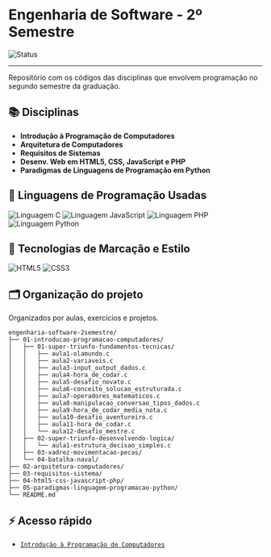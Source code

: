 # Engenharia de Software - 2º Semestre

![Status](https://img.shields.io/badge/Status-Em_Andamento-yellow)
<!-- Troque "Concluído" e a cor conforme o status:  
     Concluído → brightgreen 
     Em Andamento: yellow  
     Pausado: orange  
     Cancelado: red -->

---

Repositório com os códigos das disciplinas que envolvem programação no segundo semestre da graduação.

## 📚 Disciplinas

- **Introdução à Programação de Computadores**
- **Arquitetura de Computadores**
- **Requisitos de Sistemas**
- **Desenv. Web em HTML5, CSS, JavaScript e PHP**
- **Paradigmas de Linguagens de Programação em Python**

## 🧠 Linguagens de Programação Usadas

![Linguagem C](https://img.shields.io/badge/C-Introducao_Programacao-blue)
![Linguagem JavaScript](https://img.shields.io/badge/JavaScript-Desenvolvimento_Web-yellow)
![Linguagem PHP](https://img.shields.io/badge/PHP-Desenvolvimento_Web-blueviolet)
![Linguagem Python](https://img.shields.io/badge/Python-Paradigmas-lightgrey)

## 🎨 Tecnologias de Marcação e Estilo

![HTML5](https://img.shields.io/badge/HTML5-Marcação-orange)
![CSS3](https://img.shields.io/badge/CSS3-Estilização-blue)

## 🗂️ Organização do projeto

Organizados por aulas, exercícios e projetos.

```plaintext
engenharia-software-2semestre/
├── 01-introducao-programacao-computadores/
│   ├── 01-super-triunfo-fundamentos-tecnicas/
│   │   ├── aula1-olamundo.c
│   │   ├── aula2-variaveis.c
│   │   ├── aula3-input_output_dados.c
│   │   ├── aula4-hora_de_codar.c
│   │   ├── aula5-desafio_novato.c
│   │   ├── aula6-conceito_solucao_estruturada.c
│   │   ├── aula7-operadores_matematicos.c
│   │   ├── aula8-manipulacao_conversao_tipos_dados.c
│   │   ├── aula9-hora_de_codar_media_nota.c
│   │   ├── aula10-desafio_aventureiro.c
│   │   ├── aula11-hora_de_codar.c
│   │   └── aula12-desafio_mestre.c
│   ├── 02-super-triunfo-desenvolvendo-logica/
│   │   └── aula1-estrutura_decisao_simples.c
│   ├── 03-xadrez-movimentacao-pecas/
│   └── 04-batalha-naval/
├── 02-arquitetura-computadores/
├── 03-requisitos-sistema/
├── 04-html5-css-javascript-php/
├── 05-paradigmas-linguagem-programacao-python/
└── README.md
```

## ⚡ Acesso rápido

- [`Introdução à Programação de Computadores`](./01-introducao-programacao-computadores/)